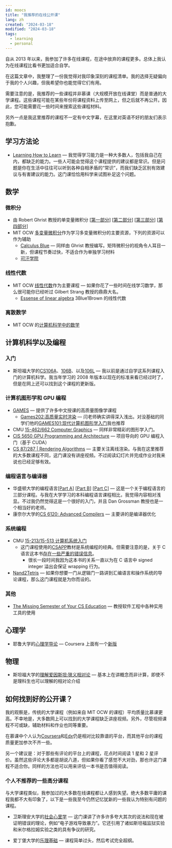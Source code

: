 ```yaml
---
id: moocs
title: "我推荐的在线公开课"
lang: zh
created: "2024-03-18"
modified: "2024-03-18"
tags:
  - learning
  - personal
---
```


自从 2013 年以来，我参加了许多在线课程，在途中放弃的课程更多。总体上我认为在线课程比看书更加适合自学。

在这篇文章中，我整理了一份我觉得对我印象深刻的课程清单。我的选择无疑偏向于我的个人兴趣，但我希望你也能觉得它们有用。

需要注意的是，我推荐的一些课程并非慕课（大规模开放在线课堂）而是普通的大学课程。这些课程可能在某些年份将课程资料上传至网上，但之后就不再公开。因此，您可能需要花一些时间来搜索这些课程材料。

另外一点是我这里推荐的课程不一定有中文字幕，在这里对英语不好的朋友们表示抱歉。

## 学习方法论

- [Learning How to Learn](https://www.coursera.org/learn/learning-how-to-learn) — 我觉得学习能力是一种大多数人，包括我自己在内，都缺乏的能力。一些人可能会觉得这个课程提供的建议都是常识。但是问题是你在生活中往往可以听到各种自相矛盾的“常识”，而我们缺乏区别有效建议与有害建议的能力。这门课恰恰用科学来试图补足这个问题。

## 数学

### 微积分

- 由 Robert Ghrist 教授的单变量微积分 [[第一部分](https://www.coursera.org/learn/single-variable-calculus)] [[第二部分](https://www.coursera.org/learn/differentiation-calculus)] [[第三部分](https://www.coursera.org/learn/integration-calculus)] [[第四部分](https://www.coursera.org/learn/applications-calculus)]
- MIT OCW [多变量微积分](https://ocw.mit.edu/courses/18-02sc-multivariable-calculus-fall-2010/)作为学习多变量微积分的主要资源，下列的资源可以作为辅助
  - [Calculus Blue](https://www2.math.upenn.edu/~ghrist/BLUE.html) — 同样由 Ghrist 教授编写。矩阵微积分的视角令人耳目一新，但课程节奏过快，不适合作为单独学习材料
  - [可汗学院](https://www.khanacademy.org/math/multivariable-calculus)

### 线性代数

- MIT OCW [线性代数](https://ocw.mit.edu/courses/18-06sc-linear-algebra-fall-2011/)作为主要课程 — 如果你花了一些时间在线学习数学，那么很可能你已经听过 Gilbert Strang 教授的鼎鼎大名。
  - [Essense of linear algebra](https://www.youtube.com/playlist?list=PLZHQObOWTQDPD3MizzM2xVFitgF8hE_ab) 3Blue1Brown 的线性代数

### 离散数学

- MIT OCW 的[计算机科学中的数学](https://ocw.mit.edu/courses/6-042j-mathematics-for-computer-science-spring-2015/)

## 计算机科学以及编程

### 入门

- 斯坦福大学的[CS106A](https://web.stanford.edu/class/cs106a/)、[106B](http://web.stanford.edu/class/cs106b/)、以及[106L](https://learncs.me/stanford/cs106l) — 我以前是通过自学这系列课程入门的计算机科学。我当年学习的 2008 年版本以现在的标准来看已经过时了，但是在网上还可以找到这个课程的更新版。

### 计算机图形学和 GPU 编程

- [GAMES](https://games-cn.org/) — 提供了许多中文授课的高质量图像学课程
  - [Games202:高质量实时渲染](https://games-cn.org/games202/) — 闫老师确实讲得深入浅出。对没基础的同学们他的[GAMES101:现代计算机图形学入门](https://games-cn.org/intro-graphics/)我也推荐
- CMU [15-462/662 Computer Graphics](https://www.youtube.com/playlist?list=PL9_jI1bdZmz2emSh0UQ5iOdT2xRHFHL7E) — 同样非常精彩的图形学入门。
- [CIS 5650 GPU Programming and Architecture](https://cis565-fall-2023.github.io/) — 项目导向的 GPU 编程入门（基于 CUDA）
- [CS 87/287 | Rendering Algorithms](https://cs87-dartmouth.github.io/Fall2022/) — 主要关注离线渲染。与我在这里推荐的大多数课程不同，这门课没有讲座视频。不过阅读幻灯片并完成作业对我来说也已经足够有效。

### 编程语言与编译器

- 华盛顿大学的编程语言[[Part A](https://www.coursera.org/learn/programming-languages)] [[Part B](https://www.coursera.org/learn/programming-languages-part-b)] [[Part C](https://www.coursera.org/learn/programming-languages-part-c)] — 这是一个关于编程语言的三部分课程。与我在大学学习的本科编程语言课程相比，我觉得内容相对浅显。不过我仍然觉得这是一个很好的入门，并且 Dan Grossman 教授也是一个相当好的老师。
- 康奈尔大学的[CS 6120: Advanced Compilers](https://www.cs.cornell.edu/courses/cs6120/2023fa/self-guided/) — 主要讲的是编译器优化

### 系统编程

- CMU [15-213/15-513 计算机系统入门](https://www.cs.cmu.edu/~213/)
  - 这门课程使用的[CSAPP](http://csapp.cs.cmu.edu/3e/labs.html)教材是系统编程的经典。但需要注意的是，关于 C 语言这本书[存在一些严重的错误信息](https://blog.regehr.org/archives/1393)。
    - 很长一段时间我因为这本书的关系一直以为在 C 语言中 signed integer 溢出会保证 wrapping 行为。
- [Nand2Tetris](https://www.nand2tetris.org/) — 如果你想要一门从逻辑门一路讲到汇编语言和操作系统的导论课程，那么这门课程就是为你而设的。

### 其他

- [The Missing Semester of Your CS Education](https://missing.csail.mit.edu/) — 教授软件工程中各种实用工具的使用

## 心理学

- 耶鲁大学的[心理学导论](https://oyc.yale.edu/introduction-psychology/psyc-110) — Coursera 上面有一个[新版](https://www.coursera.org/learn/introduction-psychology)

## 物理

- 斯坦福大学的[理解爱因斯坦:狭义相对论](https://www.coursera.org/learn/einstein-relativity) — 基本上在讲概念而非计算，即使不是理科生也可以理解的相对论介绍

## 如何找到好的公开课？

我的观察是，传统的大学课程（例如来自 MIT OCW 的课程）平均质量比慕课更高。不幸地是，大多数网上可以找到的大学课程缺乏讲座视频。另外，尽管视频课程不可或缺，辅助材料和作业也同等重要。

在慕课中个人认为[Coursera](https://www.coursera.org/)和[Edx](https://www.edx.org/)仍是相对比较靠谱的平台，而其他平台的课程质量更加参次不齐一些。

另一个建议是：对于那些有评论的平台上的课程，花点时间阅读 1 星和 2 星评价。虽然这些评论大多都是胡说八道，但如果你看了感觉不大对劲，那也许这门课程不适合你。同样的方法也可以用来评估一本书是否值得阅读。

### 个人不推荐的一些高分课程

与大学课程类似，我参加过的大多数在线课程都让人感到失望。绝大多数平庸的课程我都不大有印象了，以下是一些我至今仍然记忆犹新的一些我认为特别有问题的课程。

- 卫斯理安大学的[社会心里学](https://www.coursera.org/learn/social-psychology) — 这门课讲了许多许多夸大其次的说法和现在被证明错误的理论，例如“电子游戏导致暴力”。它还引用了诸如斯坦福监狱实验和米尔格拉姆实验之类的具有争议的研究。

- 爱丁堡大学的[乐理基础](https://www.coursera.org/learn/edinburgh-music-theory) — 课程简单过头，然后考试完全超纲。
